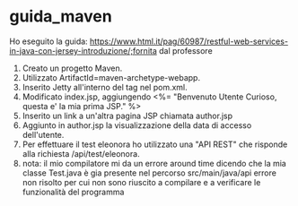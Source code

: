 # guida_maven
Ho eseguito la guida: https://www.html.it/pag/60987/restful-web-services-in-java-con-jersey-introduzione/;fornita dal professore

1) Creato un progetto Maven.
2) Utilizzato ArtifactId=maven-archetype-webapp.
3) Inserito Jetty all'interno del tag <plugin> nel pom.xml.
4) Modificato index.jsp, aggiungendo <%= "Benvenuto Utente Curioso, questa e' la mia prima JSP." %>
5) Inserito un link a un'altra pagina JSP chiamata author.jsp
6) Aggiunto in author.jsp la visualizzazione della data di accesso dell'utente.
7) Per effettuare il test eleonora ho utilizzato una "API REST" che risponde alla richiesta /api/test/eleonora.
8) nota: il mio compilatore mi da un errore around time dicendo che la mia classe Test.java è gia presente nel percorso src/main/java/api
   errore non risolto per cui non sono riuscito a compilare e a verificare le funzionalità del programma
